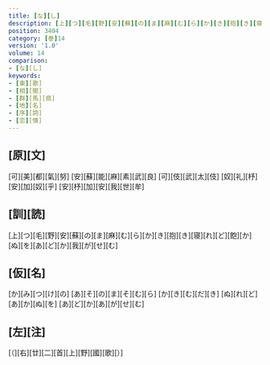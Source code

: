 ```yaml
---
title: [な][し]
description: [上][つ][毛][野][安][蘇][の][ま][麻][む][ら][か][き][抱][き][寝][れ][ど][飽][か][ぬ][を][あ][ど][か][我][が][せ][む]
position: 3404
category: [巻]14
version: '1.0'
volume: 14
comparison:
- [な][し]
keywords:
- [東][歌]
- [相][聞]
- [群][馬][県]
- [地][名]
- [序][詞]
- [恋][情]
---
```


## [原][文]

[可][美][都][氣][努] [安][蘇][能][麻][素][武][良] [可][伎][武][太][伎] [奴][礼][杼][安][加][奴][乎] [安][杼][加][安][我][世][牟]

## [訓][読]

[上][つ][毛][野][安][蘇][の][ま][麻][む][ら][か][き][抱][き][寝][れ][ど][飽][か][ぬ][を][あ][ど][か][我][が][せ][む]

## [仮][名]

[か][み][つ][け][の] [あ][そ][の][ま][そ][む][ら] [か][き][む][だ][き] [ぬ][れ][ど][あ][か][ぬ][を] [あ][ど][か][あ][が][せ][む]

## [左][注]

[（][右][廿][二][首][上][野][國][歌][）]
